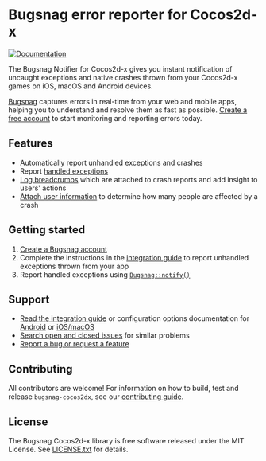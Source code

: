 # Bugsnag error reporter for Cocos2d-x
[![Documentation](https://img.shields.io/badge/documentation-latest-blue.svg)](http://docs.bugsnag.com/platforms/cocos2dx/)

The Bugsnag Notifier for Cocos2d-x gives you instant notification of uncaught
exceptions and native crashes thrown from your Cocos2d-x games on iOS, macOS and
Android devices.

[Bugsnag](https://www.bugsnag.com) captures errors in real-time from your web
and mobile apps, helping you to understand and resolve them as fast as possible.
[Create a free account](https://www.bugsnag.com) to start monitoring and reporting errors today.

## Features

* Automatically report unhandled exceptions and crashes
* Report [handled exceptions](https://docs.bugsnag.com/platforms/cocos2dx/#reporting-handled-errors)
* [Log breadcrumbs](https://docs.bugsnag.com/platforms/cocos2dx/#logging-breadcrumbs) which are attached to crash reports and add insight to users' actions
* [Attach user information](https://docs.bugsnag.com/platforms/cocos2dx/#identifying-users) to determine how many people are affected by a crash

## Getting started

1. [Create a Bugsnag account](https://bugsnag.com)
1. Complete the instructions in the [integration guide](https://docs.bugsnag.com/platforms/cocos2dx/) to report unhandled exceptions thrown from your app
1. Report handled exceptions using [`Bugsnag::notify()`](https://docs.bugsnag.com/platforms/cocos2dx/#reporting-handled-errors)

## Support

* [Read the integration guide](https://docs.bugsnag.com/platforms/cocos2dx/) or configuration options documentation for [Android](https://docs.bugsnag.com/platforms/android/configuration-options/) or [iOS/macOS](https://docs.bugsnag.com/platforms/ios/configuration-options/)
* [Search open and closed issues](https://github.com/bugsnag/bugsnag-cocos2dx/issues?utf8=✓&q=is%3Aissue) for similar problems
* [Report a bug or request a feature](https://github.com/bugsnag/bugsnag-cocos2dx/issues/new)

## Contributing

All contributors are welcome! For information on how to build, test
and release `bugsnag-cocos2dx`, see our
[contributing guide](https://github.com/bugsnag/bugsnag-cocos2dx/blob/master/CONTRIBUTING.md).

## License

The Bugsnag Cocos2d-x library is free software released under the MIT License.
See [LICENSE.txt](https://github.com/bugsnag/bugsnag-cocos2dx/blob/master/LICENSE.txt)
for details.
